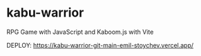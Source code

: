 # kabu-warrior
RPG Game with JavaScript and Kaboom.js with Vite

DEPLOY: https://kabu-warrior-git-main-emil-stoychev.vercel.app/
